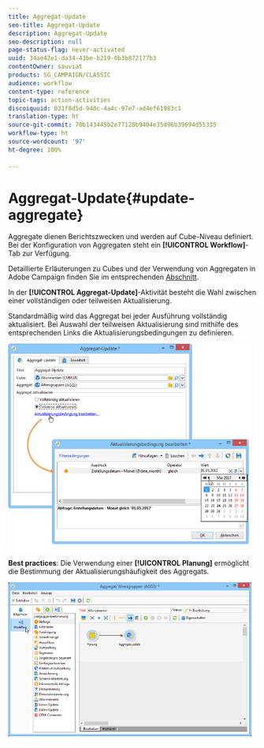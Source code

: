 ```yaml
---
title: Aggregat-Update
seo-title: Aggregat-Update
description: Aggregat-Update
seo-description: null
page-status-flag: never-activated
uuid: 34ae42e1-da34-43be-b219-0b3b872177b3
contentOwner: sauviat
products: SG_CAMPAIGN/CLASSIC
audience: workflow
content-type: reference
topic-tags: action-activities
discoiquuid: 031f8d5d-940c-4a4c-97e7-ad4ef61983c1
translation-type: ht
source-git-commit: 70b143445b2e77128b9404e35d96b39694d55335
workflow-type: ht
source-wordcount: '97'
ht-degree: 100%

---
```



# Aggregat-Update{#update-aggregate}

Aggregate dienen Berichtszwecken und werden auf Cube-Niveau definiert. Bei der Konfiguration von Aggregaten steht ein **[!UICONTROL Workflow]**-Tab zur Verfügung.

Detaillierte Erläuterungen zu Cubes und der Verwendung von Aggregaten in Adobe Campaign finden Sie im entsprechenden [Abschnitt](../../reporting/using/concepts-and-methodology.md#calculating-and-using-aggregates).

In der **[!UICONTROL Aggregat-Update]**-Aktivität besteht die Wahl zwischen einer vollständigen oder teilweisen Aktualisierung.

Standardmäßig wird das Aggregat bei jeder Ausführung vollständig aktualisiert. Bei Auswahl der teilweisen Aktualisierung sind mithilfe des entsprechenden Links die Aktualisierungsbedingungen zu definieren.

![](assets/s_advuser_cube_agregate_05.png)

**Best practices**: Die Verwendung einer **[!UICONTROL Planung]** ermöglicht die Bestimmung der Aktualisierungshäufigkeit des Aggregats.

![](assets/s_advuser_cube_agregate_04.png)

